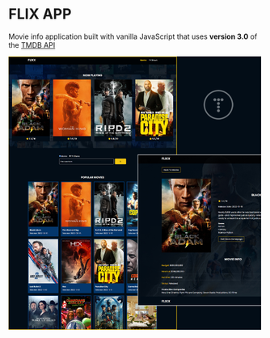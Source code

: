 # FLIX APP

Movie info application built with vanilla JavaScript that uses **version 3.0** of the [TMDB API](https://developers.themoviedb.org/3)

<img src="./images/screen.jpg" width="500">

